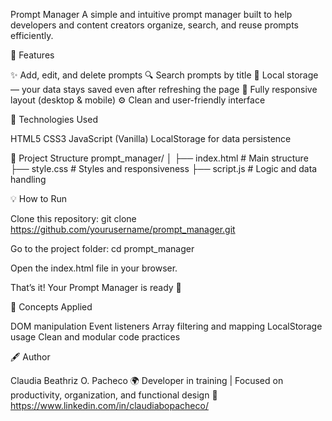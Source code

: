 Prompt Manager
A simple and intuitive prompt manager built to help developers and content creators organize, search, and reuse prompts efficiently.

🚀 Features

✨ Add, edit, and delete prompts
🔍 Search prompts by title
💾 Local storage — your data stays saved even after refreshing the page
📱 Fully responsive layout (desktop & mobile)
⚙️ Clean and user-friendly interface

🧩 Technologies Used

HTML5
CSS3
JavaScript (Vanilla)
LocalStorage for data persistence

📁 Project Structure
prompt_manager/
│
├── index.html          # Main structure
├── style.css           # Styles and responsiveness
├── script.js           # Logic and data handling

💡 How to Run

Clone this repository:
git clone https://github.com/yourusername/prompt_manager.git

Go to the project folder:
cd prompt_manager

Open the index.html file in your browser.

That’s it! Your Prompt Manager is ready 🎉

🧠 Concepts Applied

DOM manipulation
Event listeners
Array filtering and mapping
LocalStorage usage
Clean and modular code practices

🖋️ Author

Claudia Beathriz O. Pacheco
🌍 Developer in training | Focused on productivity, organization, and functional design
🔗 https://www.linkedin.com/in/claudiabopacheco/

